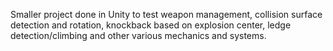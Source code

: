 Smaller project done in Unity to test weapon management, collision surface detection and rotation, knockback based on explosion center, ledge detection/climbing and other various mechanics and systems.
